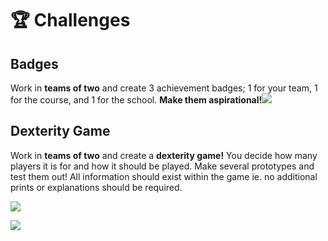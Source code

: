 # 🏆 Challenges

## Badges

Work in **teams of two** and create 3 achievement badges; 1 for your team, 1 for the course, and 1 for the school. **Make them aspirational!**​![](https://blobscdn.gitbook.com/v0/b/gitbook-28427.appspot.com/o/assets%2F-LFNtKzfzIWfc8anmKip%2F-Ltd7b-gihO2qnT5KiZc%2F-Ltd_eWCs1qhWpT-iyYN%2Fmeritbadges.png?alt=media&token=c07b939d-a3b1-4cc8-b095-7d4a3390bf6f)

## Dexterity Game

Work in **teams of two** and create a **dexterity game!** You decide how many players it is for and how it should be played. Make several prototypes and test them out! All information should exist within the game ie. no additional prints or explanations should be required.

![](https://www.boardgamequest.com/wp-content/uploads/2016/11/Rollet-Header.jpg)

![](https://lh5.googleusercontent.com/u7GfKnIwu4B448N86VyDBnDM-yb-nhAIGBnEIlU7n01ayFdDCmfgmLvFEa1NDT32J628M1NxiH9FN2gZ8CMUcLFPWePK1UD8Sv9Xb36_RKSzP_Fugvm20pmII8vD9f-IX03sGSAH)

